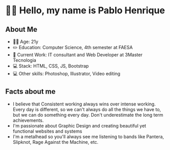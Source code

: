 # 🙋‍♂️ Hello, my name is Pablo Henrique

<!--
**pablo-pmoura/pablo-pmoura** is a ✨ _special_ ✨ repository because its `README.md` (this file) appears on your GitHub profile.

-->
## About Me
- 🙋‍♂️ Age: 21y
- ✏️ Education: Computer Science, 4th semester at FAESA
- 💼 Current Work: IT consultant and Web Developer at 3Master Tecnologia
- 💻 Stack: HTML, CSS, JS, Bootstrap
- 💻 Other skills: Photoshop, Illustrator, Video editing

## Facts about me
- I believe that Consistent working always wins over intense working. Every day is different, so we can't always do all the things we have to, but we can do something every day. Don't underestimate the long term achievements.
- I'm passionate about Graphic Design and creating beautiful yet functional websites and systems
- I'm a metalhead so you'll always see me listening to bands like Pantera, Slipknot, Rage Against the Machine, etc.
